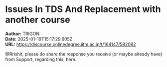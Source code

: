 # Issues In TDS And Replacement with another course

**Author:** TRIGON  
**Date:** 2025-01-19T15:17:29.605Z  
**URL:** https://discourse.onlinedegree.iitm.ac.in/t/164147/582082

@Rrishit, please do share the response you receive (or maybe already have) from Support, regarding this, here.
